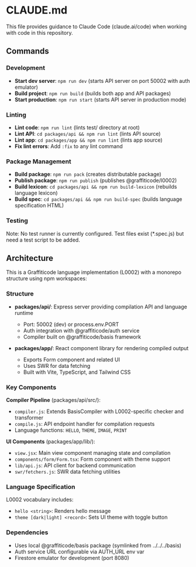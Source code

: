 # CLAUDE.md

This file provides guidance to Claude Code (claude.ai/code) when working with code in this repository.

## Commands

### Development
- **Start dev server**: `npm run dev` (starts API server on port 50002 with auth emulator)
- **Build project**: `npm run build` (builds both app and API packages)
- **Start production**: `npm run start` (starts API server in production mode)

### Linting
- **Lint code**: `npm run lint` (lints test/ directory at root)
- **Lint API**: `cd packages/api && npm run lint` (lints API source)
- **Lint app**: `cd packages/app && npm run lint` (lints app source)
- **Fix lint errors**: Add `:fix` to any lint command

### Package Management
- **Build package**: `npm run pack` (creates distributable package)
- **Publish package**: `npm run publish` (publishes @graffiticode/l0002)
- **Build lexicon**: `cd packages/api && npm run build-lexicon` (rebuilds language lexicon)
- **Build spec**: `cd packages/api && npm run build-spec` (builds language specification HTML)

### Testing
Note: No test runner is currently configured. Test files exist (*.spec.js) but need a test script to be added.

## Architecture

This is a Graffiticode language implementation (L0002) with a monorepo structure using npm workspaces:

### Structure
- **packages/api/**: Express server providing compilation API and language runtime
  - Port: 50002 (dev) or process.env.PORT
  - Auth integration with @graffiticode/auth service
  - Compiler built on @graffiticode/basis framework
  
- **packages/app/**: React component library for rendering compiled output
  - Exports Form component and related UI
  - Uses SWR for data fetching
  - Built with Vite, TypeScript, and Tailwind CSS

### Key Components

**Compiler Pipeline** (packages/api/src/):
- `compiler.js`: Extends BasisCompiler with L0002-specific checker and transformer
- `compile.js`: API endpoint handler for compilation requests
- Language functions: `HELLO`, `THEME`, `IMAGE`, `PRINT`

**UI Components** (packages/app/lib/):
- `view.jsx`: Main view component managing state and compilation
- `components/form/Form.tsx`: Form component with theme support
- `lib/api.js`: API client for backend communication
- `swr/fetchers.js`: SWR data fetching utilities

### Language Specification
L0002 vocabulary includes:
- `hello <string>`: Renders hello message
- `theme [dark|light] <record>`: Sets UI theme with toggle button

### Dependencies
- Uses local @graffiticode/basis package (symlinked from ../../../basis)
- Auth service URL configurable via AUTH_URL env var
- Firestore emulator for development (port 8080)
